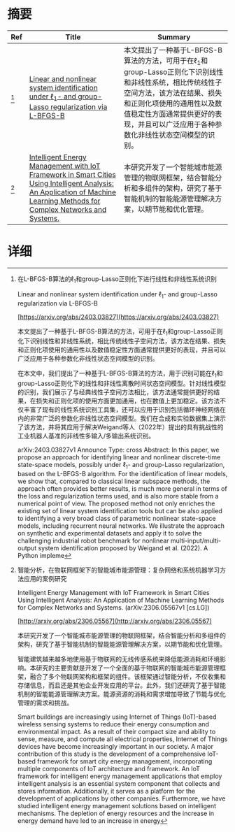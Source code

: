 # 摘要

| Ref | Title | Summary |
| --- | --- | --- |
| [^1] | [Linear and nonlinear system identification under $\ell_1$- and group-Lasso regularization via L-BFGS-B](https://arxiv.org/abs/2403.03827) | 本文提出了一种基于L-BFGS-B算法的方法，可用于在$\ell_1$和group-Lasso正则化下识别线性和非线性系统，相比传统线性子空间方法，该方法在结果、损失和正则化项使用的通用性以及数值稳定性方面通常提供更好的表现，并且可以广泛应用于各种参数化非线性状态空间模型的识别。 |
| [^2] | [Intelligent Energy Management with IoT Framework in Smart Cities Using Intelligent Analysis: An Application of Machine Learning Methods for Complex Networks and Systems.](http://arxiv.org/abs/2306.05567) | 本研究开发了一个智能城市能源管理的物联网框架，结合智能分析和多组件的架构，研究了基于智能机制的智能能源管理解决方案，以期节能和优化管理。 |

# 详细

[^1]: 在L-BFGS-B算法的$\ell_1$和group-Lasso正则化下进行线性和非线性系统识别

    Linear and nonlinear system identification under $\ell_1$- and group-Lasso regularization via L-BFGS-B

    [https://arxiv.org/abs/2403.03827](https://arxiv.org/abs/2403.03827)

    本文提出了一种基于L-BFGS-B算法的方法，可用于在$\ell_1$和group-Lasso正则化下识别线性和非线性系统，相比传统线性子空间方法，该方法在结果、损失和正则化项使用的通用性以及数值稳定性方面通常提供更好的表现，并且可以广泛应用于各种参数化非线性状态空间模型的识别。

    

    在本文中，我们提出了一种基于L-BFGS-B算法的方法，用于识别可能在$\ell_1$和group-Lasso正则化下的线性和非线性离散时间状态空间模型。针对线性模型的识别，我们展示了与经典线性子空间方法相比，该方法通常提供更好的结果，在损失和正则化项的使用方面更加通用，也在数值上更加稳定。该方法不仅丰富了现有的线性系统识别工具集，还可以应用于识别包括循环神经网络在内的非常广泛的参数化非线性状态空间模型。我们在合成和实验数据集上演示了该方法，并将其应用于解决Weigand等人（2022年）提出的具有挑战性的工业机器人基准的非线性多输入/多输出系统识别。

    arXiv:2403.03827v1 Announce Type: cross  Abstract: In this paper, we propose an approach for identifying linear and nonlinear discrete-time state-space models, possibly under $\ell_1$- and group-Lasso regularization, based on the L-BFGS-B algorithm. For the identification of linear models, we show that, compared to classical linear subspace methods, the approach often provides better results, is much more general in terms of the loss and regularization terms used, and is also more stable from a numerical point of view. The proposed method not only enriches the existing set of linear system identification tools but can be also applied to identifying a very broad class of parametric nonlinear state-space models, including recurrent neural networks. We illustrate the approach on synthetic and experimental datasets and apply it to solve the challenging industrial robot benchmark for nonlinear multi-input/multi-output system identification proposed by Weigand et al. (2022). A Python impleme
    
[^2]: 智能分析，在物联网框架下的智能城市能源管理：复杂网络和系统机器学习方法应用的案例研究

    Intelligent Energy Management with IoT Framework in Smart Cities Using Intelligent Analysis: An Application of Machine Learning Methods for Complex Networks and Systems. (arXiv:2306.05567v1 [cs.LG])

    [http://arxiv.org/abs/2306.05567](http://arxiv.org/abs/2306.05567)

    本研究开发了一个智能城市能源管理的物联网框架，结合智能分析和多组件的架构，研究了基于智能机制的智能能源管理解决方案，以期节能和优化管理。

    

    智能建筑越来越多地使用基于物联网的无线传感系统来降低能源消耗和环境影响。本研究的主要贡献是开发了一个全面的基于物联网的智能城市能源管理框架，融合了多个物联网架构和框架的组件。该框架通过智能分析，不仅收集和存储信息，而且还是其他企业开发应用的平台。此外，我们还研究了基于智能机制的智能能源管理解决方案。能源资源的消耗和需求增加导致了节能与优化管理的需求和挑战。

    Smart buildings are increasingly using Internet of Things (IoT)-based wireless sensing systems to reduce their energy consumption and environmental impact. As a result of their compact size and ability to sense, measure, and compute all electrical properties, Internet of Things devices have become increasingly important in our society. A major contribution of this study is the development of a comprehensive IoT-based framework for smart city energy management, incorporating multiple components of IoT architecture and framework. An IoT framework for intelligent energy management applications that employ intelligent analysis is an essential system component that collects and stores information. Additionally, it serves as a platform for the development of applications by other companies. Furthermore, we have studied intelligent energy management solutions based on intelligent mechanisms. The depletion of energy resources and the increase in energy demand have led to an increase in energy 
    

